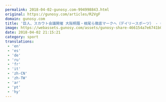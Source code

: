 ```yaml
---
permalink: 2018-04-02-gunosy.com-994998843.html
original: https://gunosy.com/articles/R2VgF
domain: gunosy.com
title: '巨人、スカウト会議開催 大阪桐蔭・根尾ら徹底マークへ（デイリースポーツ） - グノシー'
image: https://webassets.gunosy.com/assets/gunosy-share-466154a7e6741b0dbc8895ceff97e34818892a0e7dbc05d641d2606f8820dd35.jpg
date: 2018-04-02 21:15:21
category: sport
translations: 
 - 'en'
 - 'es'
 - 'de'
 - 'ru'
 - 'fr'
 - 'it'
 - 'zh-CN'
 - 'zh-TW'
 - 'ar'
 - 'pt'
 - 'hy'
---
```


